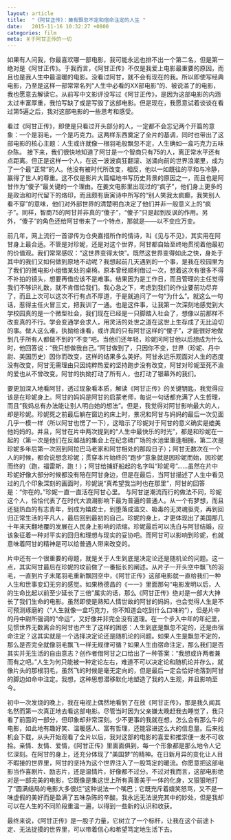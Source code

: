 ```yaml
---
layout: article
title:  "《阿甘正传》：兼有飘忽不定和宿命注定的人生 "
date:   2015-11-16 10:32:27 +0800
categories: film
meta: 关于阿甘正传的一切
---
```

     
如果有人问我，你最喜欢哪一部电影，我可能永远也排不出一个第二名，但是第一绝对是《阿甘正传》。于我而言，《阿甘正传》不仅是我爱上电影最重要的原因，而且也是我人生中最温暖的电影。没看过阿甘，就不会有现在的我。所以即使写经典电影，乃至是这样一部常常名列“人生中必看的XX部电影”的、被说滥了的电影，我也愿意去解读它。从前写中文影评没写过《阿甘正传》，是因为这部电影的内涵太过丰富厚重，我怕写缺了或是写毁了这部电影。但是现在，我愿意试着谈谈在看过第5遍之后，我对这部电影的一些思考和感受。

看过《阿甘正传》，即使是只看过开头部分的人，一定都不会忘记两个开篇的意象：一个是羽毛，一个是巧克力。这两样东西奠定了全片的基调，同时也带出了这部电影的核心主题：人生或许就像一根羽毛般飘忽不定，人生确如一盒巧克力五味杂陈。
接下来，我们很快地知道了阿甘是一个智商只有75的人，离正常水平还有点距离。但正是这样一个人，在这一波波疯狂翻滚、汹涌向前的世界浪潮里，成为了一个最“正常”的人。他没有被时代所改变，相反，他以一如既往的平和与冷静，赢得了世人的尊重。这不仅是影片大篇幅地书写历史背景的原因之一，而且也是阿甘作为“傻子”最关键的一个理由。在姜文电影里出现过的“疯子”，他们身上更多的是政治和时代留下的烙印，而且颇有唐寅诗中所写的“别人笑我太疯癫，我笑别人看不穿”的意味，他们对外部世界的清楚明白决定了他们并非一般意义上的“疯子”。同样，智商75的阿甘并非真的“傻子”，“傻子”只是起到反讽的作用。另外，“傻子”的角色还给阿甘带来了一个特点，那就是——以不变应万变。

前几年，网上流行一首谬传为仓央嘉措所作的情诗，叫《见与不见》，其实用在阿甘身上最合适。不管是对珍妮，还是对这个世界，阿甘都自始至终地贯彻着他最初的价值观。我们常常感叹：“这世界变得太快”。既然这世界变得如此之快，身处于其中的我们又如何做到原地不动呢？我想起前几天遇到的一个事，是我在校园里为了我们的微电影小组借某处的桌椅。原本曾经顺利借过一次，想着这次有很多不得不补拍的镜头，想要再借应该不是难事。结果因为是工作日，而且管理的主任觉得我们不够识礼数，就不肯借给我们。我心急之下，考虑到我们的作业要前功尽弃了，而且上次可以这次不行有点不厚道，于是就追问了一句“为什么”。就这么一句话，惹得主任火冒三丈，把我训了一通。也是这件事，让我第一次深刻地感觉到大学校园真的是一个微型社会，我们现在已经是一只脚踏入社会了，想像以前那样不改变真的不行。学会变通学会求人，用灵活的处世之道在这世上生存成了无比迫切的事。做人这么难，执拗给谁看，或许真的只有阿甘这样的“傻子”，才能很好地做到几乎所有人都做不到的“不变”吧。当他们还年轻，珍妮问阿甘他以后想成为什么时，他回答说：“我只想做我自己。”阿甘做到了，只因你不变，世界（珍妮、丹中尉、美国历史）因你而改变，这样的结果多么美好。阿甘永远乐观面对人生的态度没有改变，阿甘无需理由只因纯粹热爱的坚持跑步没有改变，阿甘对珍妮至死不渝的爱也从不曾改变。阿甘的执拗打动了所有人，也打动了银幕外的我们。

要更加深入地看阿甘，透过现象看本质，解读《阿甘正传》的关键钥匙，我觉得应该是在珍妮身上。阿甘的妈妈是阿甘的启蒙老师，每说一句话都充满了人生哲理，而且“我妈总有办法能让别人明白她的想法”。但是，我觉得对阿甘影响最大的人，却是珍妮。珍妮死之前最后躺在窗边的床上时，景况和阿甘与妈妈的最后一次见面几乎一模一样（所以阿甘也愣了一下），这暗示了珍妮对于阿甘的意义确实是媲美他妈妈的。并且，阿甘在片中两次提到的“人生中最快乐的时光”，都是和珍妮在一起的（第一次是他们在反越战的集会上在纪念碑广场的水池里重逢相拥，第二次是珍妮多年后第一次回到阿拉巴马老家和阿甘相处的那段日子）；阿甘无数次在一个人的时候，都会说想念珍妮；贯穿本片始终的“跑步”意象就是因珍妮而始，因珍妮而终的（跑，福雷斯，跑！）；阿甘给捕虾船起的名字叫“珍妮号”……虽然在片中珍妮好像大部分时候都没有陪在阿甘身边，但是在最后，当阿甘描述了人生中看见过的几个印象深刻的画面时，珍妮说“真希望我当时也在那里”，阿甘的回答是：“你在的。”珍妮一直一直活在阿甘心里。
与阿甘逆潮流而行的做法不同，珍妮这个人，恰恰代表了在时代大浪潮影响下最为普遍的普通人。从一个有梦想，而且还挺热血的有志青年，到成为嬉皮士，到堕落成滥交、吸毒的无灵魂驱壳，再到回归正常生活的平凡人，最后回到最初的自己。珍妮的身上，才更体现出了美国那几十年来天翻地覆的发展在人民身上影响的浓缩。珍妮最后可以洗白与阿甘结婚，应该象征着一种对平实的回归和理想与现实的妥协吧。而阿甘可以影响到珍妮，也就意味着阿甘的精神是可以给普通人带来改变的。

片中还有一个很重要的母题，就是关于人生到底是决定论还是随机论的问题。这一点，其实阿甘最后在珍妮的坟前做了一番挺长的阐述。从片子一开头空中飘飞的羽毛，一直到片子末尾羽毛重新飘回空中，《阿甘正传》这部电影就一直给我们一种人生和世事变幻无穷的感觉。如果杨德昌的《一一》里面那句“电影发明以后，人的生命比起以前至少延长了三倍”属实的话，那么《阿甘正传》绝对是一部大大抻长了我们生命的电影。虽然即使是熟知人情世故的阿甘的妈妈，也会觉得人生是不可预测琢磨的（“人生就像一盒巧克力，你不知道会吃到什么口味的”），但是片中的丹中尉所强调的“命运”，又好像并非完全没有道理。在一个步入中年的年纪里，见惯世界无数离合的阿甘也产生了这样的困惑：人生到底是飘忽不定的，还是由宿命注定？这其实就是一个选择决定论还是随机论的问题。如果人生是飘忽不定的，那么是否完全就像羽毛飘飞一样无规律可循？如果人生由宿命注定，那么我们是否其实并无生活的自由意志？创作者借阿甘之口给出了一种答案：“我想或许两者兼而有之吧。”人生为何只能被一种定论左右，难道不可以决定论和随机论并存么，就像片头的那根羽毛，虽然飞的时候是毫无定向的，但是最后一定会恰好地落到阿甘的脚边如命中注定。我想，这种思想潜移默化地塑造了我的人生观，并且影响至今。

初中一次发烧的晚上，我在电视上偶然地看到了在放《阿甘正传》，那是我久闻其名然而第一次真正地去看这部电影。尽管当时因为父亲嫌太晚赶我去睡觉了，我只看了前面的一部分，但印象却非常深刻。少不更事的我就在想，怎么会有那么牛的电影，如此地有趣好笑、温暖感人、富有哲理，还能容进这么大的信息量。后来找机会下载，从头开始观看了全片以后，我对这部的电影的喜爱和推崇便一发不可收拾。亲情、友情、爱情，《阿甘正传》里面面俱到，每一个形象都是那么地令人记忆深刻。在阿甘的身上，还充分体现了“美国梦”的精神。在日新月异的变化让人目不暇接的世界里，阿甘的坚持为这个世界注入了一股笃定的暖流。你愿意把这部电影当作喜剧片、励志片，还是温情片，好像都不过分。不过对我而言，这部电影绝对是一部完美的电影，它既像是集这世上所有真善美于一体的化身，又狠狠地打了“圆满结局的电影大多很烂”这种说法一个嘴巴；它既充斥着嬉笑怒骂，又不是一味虚假的美好而是盈满了五味杂陈的辛酸。我永远无法说完其中的妙处，但是我却可以在人生的不同阶段重温一遍，以得到一些新的认识和收获。

最终来说，《阿甘正传》是一股子力量，它树立了一个标杆，让我在这个前途卜定、无法捉摸的世界里，可以带着信心和希望笃定地生活下去。


